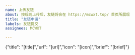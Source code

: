 ```yaml
---
name: 上传友链
about: 按规则上传后，友链将会在 https://mcwxt.top/ 首页所展现
title: "友链申请"
labels: 友链提交
assignees: MCWXT

---
```


{"title": "[title]","url": "[url]","icon": "[icon]","brief": "[brief]"}